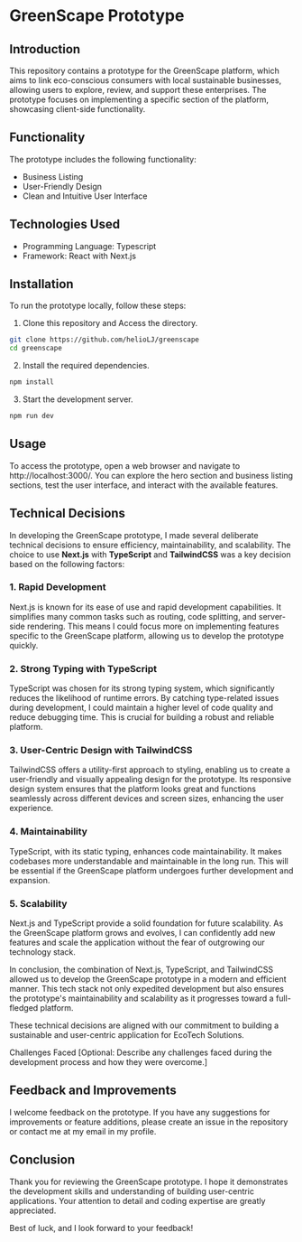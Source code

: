 # GreenScape Prototype
## Introduction
This repository contains a prototype for the GreenScape platform, which aims to link eco-conscious consumers with local sustainable businesses, allowing users to explore, review, and support these enterprises. The prototype focuses on implementing a specific section of the platform, showcasing client-side functionality.

## Functionality
The prototype includes the following functionality:

- Business Listing
- User-Friendly Design
- Clean and Intuitive User Interface

## Technologies Used
- Programming Language: Typescript
- Framework: React with Next.js

## Installation
To run the prototype locally, follow these steps:

1. Clone this repository and Access the directory.
```bash
git clone https://github.com/helioLJ/greenscape
cd greenscape
```
2. Install the required dependencies.

```bash
npm install
```
3. Start the development server.
```bash
npm run dev
```

## Usage
To access the prototype, open a web browser and navigate to http://localhost:3000/. You can explore the hero section and business listing sections, test the user interface, and interact with the available features.

## Technical Decisions
In developing the GreenScape prototype, I made several deliberate technical decisions to ensure efficiency, maintainability, and scalability. The choice to use **Next.js** with **TypeScript** and **TailwindCSS** was a key decision based on the following factors:

### 1. Rapid Development
Next.js is known for its ease of use and rapid development capabilities. It simplifies many common tasks such as routing, code splitting, and server-side rendering. This means I could focus more on implementing features specific to the GreenScape platform, allowing us to develop the prototype quickly.

### 2. Strong Typing with TypeScript
TypeScript was chosen for its strong typing system, which significantly reduces the likelihood of runtime errors. By catching type-related issues during development, I could maintain a higher level of code quality and reduce debugging time. This is crucial for building a robust and reliable platform.

### 3. User-Centric Design with TailwindCSS
TailwindCSS offers a utility-first approach to styling, enabling us to create a user-friendly and visually appealing design for the prototype. Its responsive design system ensures that the platform looks great and functions seamlessly across different devices and screen sizes, enhancing the user experience.

### 4. Maintainability
TypeScript, with its static typing, enhances code maintainability. It makes codebases more understandable and maintainable in the long run. This will be essential if the GreenScape platform undergoes further development and expansion.

### 5. Scalability
Next.js and TypeScript provide a solid foundation for future scalability. As the GreenScape platform grows and evolves, I can confidently add new features and scale the application without the fear of outgrowing our technology stack.

In conclusion, the combination of Next.js, TypeScript, and TailwindCSS allowed us to develop the GreenScape prototype in a modern and efficient manner. This tech stack not only expedited development but also ensures the prototype's maintainability and scalability as it progresses toward a full-fledged platform.

These technical decisions are aligned with our commitment to building a sustainable and user-centric application for EcoTech Solutions.

Challenges Faced
[Optional: Describe any challenges faced during the development process and how they were overcome.]

## Feedback and Improvements
I welcome feedback on the prototype. If you have any suggestions for improvements or feature additions, please create an issue in the repository or contact me at my email in my profile.

## Conclusion
Thank you for reviewing the GreenScape prototype. I hope it demonstrates the development skills and understanding of building user-centric applications. Your attention to detail and coding expertise are greatly appreciated.

Best of luck, and I look forward to your feedback!

